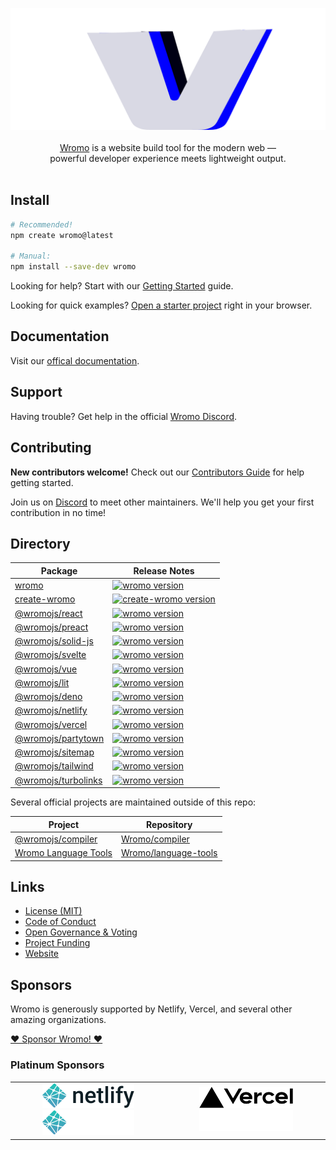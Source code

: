 <p align="center">
  <img src="assets/social/banner-minimal.png" alt="Wromo logo">
  <br/><br/>
  <a href="https://wromo.build">Wromo</a> is a website build tool for the modern web &mdash;
  <br/>
  powerful developer experience meets lightweight output.
  <br/><br/>
</p>

## Install


```bash
# Recommended!
npm create wromo@latest

# Manual:
npm install --save-dev wromo
```

Looking for help? Start with our [Getting Started](https://docs.wromo.build/en/getting-started/) guide.  

Looking for quick examples? [Open a starter project](https://wromo.new/) right in your browser.
## Documentation

Visit our [offical documentation](https://docs.wromo.build/).  

## Support

Having trouble? Get help in the official [Wromo Discord](https://wromo.build/chat).
## Contributing

**New contributors welcome!** Check out our [Contributors Guide](CONTRIBUTING.md) for help getting started. 

Join us on [Discord](https://wromo.build/chat) to meet other maintainers. We'll help you get your first contribution in no time!

## Directory

| Package                                                 | Release Notes                                                                                                                     |
| ------------------------------------------------------- | --------------------------------------------------------------------------------------------------------------------------------- |
| [wromo](packages/wromo)                                 | [![wromo version](https://img.shields.io/npm/v/wromo.svg?label=%20)](packages/wromo/CHANGELOG.md)                                 |
| [create-wromo](packages/create-wromo)                   | [![create-wromo version](https://img.shields.io/npm/v/create-wromo.svg?label=%20)](packages/create-wromo/CHANGELOG.md)            |
| [@wromojs/react](packages/integrations/react)           | [![wromo version](https://img.shields.io/npm/v/@wromojs/react.svg?label=%20)](packages/integrations/react/CHANGELOG.md)           |
| [@wromojs/preact](packages/integrations/preact)         | [![wromo version](https://img.shields.io/npm/v/@wromojs/preact.svg?label=%20)](packages/integrations/preact/CHANGELOG.md)         |
| [@wromojs/solid-js](packages/integrations/solid)        | [![wromo version](https://img.shields.io/npm/v/@wromojs/solid-js.svg?label=%20)](packages/integrations/solid-js/CHANGELOG.md)     |
| [@wromojs/svelte](packages/integrations/svelte)         | [![wromo version](https://img.shields.io/npm/v/@wromojs/svelte.svg?label=%20)](packages/integrations/svelte/CHANGELOG.md)         |
| [@wromojs/vue](packages/integrations/vue)               | [![wromo version](https://img.shields.io/npm/v/@wromojs/vue.svg?label=%20)](packages/integrations/vue/CHANGELOG.md)               |
| [@wromojs/lit](packages/integrations/lit)               | [![wromo version](https://img.shields.io/npm/v/@wromojs/lit.svg?label=%20)](packages/integrations/lit/CHANGELOG.md)               |
| [@wromojs/deno](packages/integrations/deno)             | [![wromo version](https://img.shields.io/npm/v/@wromojs/deno.svg?label=%20)](packages/integrations/deno/CHANGELOG.md)             |
| [@wromojs/netlify](packages/integrations/netlify)       | [![wromo version](https://img.shields.io/npm/v/@wromojs/netlify.svg?label=%20)](packages/integrations/netlify/CHANGELOG.md)       |
| [@wromojs/vercel](packages/integrations/vercel)         | [![wromo version](https://img.shields.io/npm/v/@wromojs/vercel.svg?label=%20)](packages/integrations/vercel/CHANGELOG.md)         |
| [@wromojs/partytown](packages/integrations/partytown)   | [![wromo version](https://img.shields.io/npm/v/@wromojs/partytown.svg?label=%20)](packages/integrations/partytown/CHANGELOG.md)   |
| [@wromojs/sitemap](packages/integrations/sitemap)       | [![wromo version](https://img.shields.io/npm/v/@wromojs/sitemap.svg?label=%20)](packages/integrations/sitemap/CHANGELOG.md)       |
| [@wromojs/tailwind](packages/integrations/tailwind)     | [![wromo version](https://img.shields.io/npm/v/@wromojs/tailwind.svg?label=%20)](packages/integrations/tailwind/CHANGELOG.md)     |
| [@wromojs/turbolinks](packages/integrations/turbolinks) | [![wromo version](https://img.shields.io/npm/v/@wromojs/turbolinks.svg?label=%20)](packages/integrations/turbolinks/CHANGELOG.md) |

Several official projects are maintained outside of this repo:

| Project                                                             | Repository                                                              |
| ------------------------------------------------------------------- | ----------------------------------------------------------------------- |
| [@wromojs/compiler](packages/integrations/compiler)                 | [Wromo/compiler](https://github.com/Wromo/compiler)             |
| [Wromo Language Tools](https://github.com/Wromo/language-tools) | [Wromo/language-tools](https://github.com/Wromo/language-tools) |


## Links

- [License (MIT)](LICENSE)
- [Code of Conduct](CODE_OF_CONDUCT.md)
- [Open Governance & Voting](GOVERNANCE.md)
- [Project Funding](FUNDING.md)
- [Website](https://wromo.build/)

## Sponsors

Wromo is generously supported by Netlify, Vercel, and several other amazing organizations.

[❤️ Sponsor Wromo! ❤️](FUNDING.md)

### Platinum Sponsors

<table>
  <tbody>
    <tr>
      <td align="center"><a href="https://www.netlify.com/#gh-light-mode-only" target="_blank"><img width="147" height="40" src="https://raw.githubusercontent.com/Wromo/wromo/main/.github/assets/netlify.svg#gh-light-mode-only" alt="Netlify" /></a><a href="https://www.netlify.com/#gh-dark-mode-only" target="_blank"><img width="147" height="40" src="https://raw.githubusercontent.com/Wromo/wromo/main/.github/assets/netlify-dark.svg#gh-dark-mode-only" alt="Netlify" />
      </a></td>
      <td align="center"><a href="https://www.vercel.com/#gh-light-mode-only" target="_blank"><img width="150" height="34" src="https://raw.githubusercontent.com/Wromo/wromo/main/.github/assets/vercel.svg#gh-light-mode-only" alt="Vercel" /></a><a href="https://www.vercel.com/#gh-dark-mode-only"><img width="150" height="34" src="https://raw.githubusercontent.com/Wromo/wromo/main/.github/assets/vercel-dark.svg#gh-dark-mode-only" alt="Vercel" />
      </a></td>
    </tr>
  </tbody>
</table>
